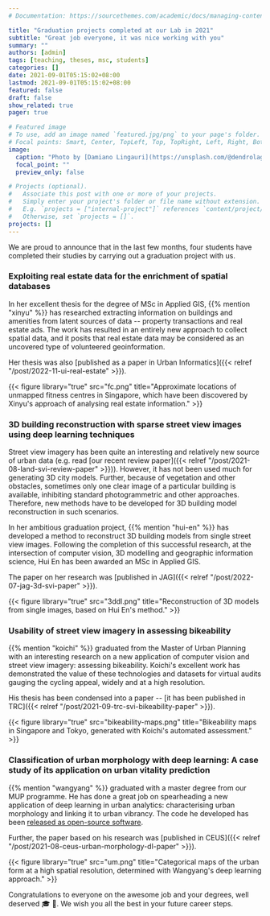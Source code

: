 ```yaml
---
# Documentation: https://sourcethemes.com/academic/docs/managing-content/

title: "Graduation projects completed at our Lab in 2021"
subtitle: "Great job everyone, it was nice working with you"
summary: ""
authors: [admin]
tags: [teaching, theses, msc, students]
categories: []
date: 2021-09-01T05:15:02+08:00
lastmod: 2021-09-01T05:15:02+08:00
featured: false
draft: false
show_related: true
pager: true

# Featured image
# To use, add an image named `featured.jpg/png` to your page's folder.
# Focal points: Smart, Center, TopLeft, Top, TopRight, Left, Right, BottomLeft, Bottom, BottomRight.
image:
  caption: "Photo by [Damiano Lingauri](https://unsplash.com/@dendrolago89) on [Unsplash](https://unsplash.com/)."
  focal_point: ""
  preview_only: false

# Projects (optional).
#   Associate this post with one or more of your projects.
#   Simply enter your project's folder or file name without extension.
#   E.g. `projects = ["internal-project"]` references `content/project/deep-learning/index.md`.
#   Otherwise, set `projects = []`.
projects: []
---
```


We are proud to announce that in the last few months, four students have completed their studies by carrying out a graduation project with us.

### Exploiting real estate data for the enrichment of spatial databases

In her excellent thesis for the degree of MSc in Applied GIS, {{% mention "xinyu" %}} has researched extracting information on buildings and amenities from latent sources of data -- property transactions and real estate ads.
The work has resulted in an entirely new approach to collect spatial data, and it posits that real estate data may be considered as an uncovered type of volunteered geoinformation.

Her thesis was also [published as a paper in Urban Informatics]({{< relref "/post/2022-11-ui-real-estate" >}}).

{{< figure library="true" src="fc.png" title="Approximate locations of unmapped fitness centres in Singapore, which have been discovered by Xinyu's approach of analysing real estate information." >}}

### 3D building reconstruction with sparse street view images using deep learning techniques

Street view imagery has been quite an interesting and relatively new source of urban data (e.g. read [our recent review paper]({{< relref "/post/2021-08-land-svi-review-paper" >}})).
However, it has not been used much for generating 3D city models.
Further, because of vegetation and other obstacles, sometimes only one clear image of a particular building is available, inhibiting standard photogrammetric and other approaches.
Therefore, new methods have to be developed for 3D building model reconstruction in such scenarios.

In her ambitious graduation project, {{% mention "hui-en" %}} has developed a method to reconstruct 3D building models from single street view images.
Following the completion of this successful research, at the intersection of computer vision, 3D modelling and geographic information science, Hui En has been awarded an MSc in Applied GIS.

The paper on her research was [published in JAG]({{< relref "/post/2022-07-jag-3d-svi-paper" >}}).

{{< figure library="true" src="3ddl.png" title="Reconstruction of 3D models from single images, based on Hui En's method." >}}

### Usability of street view imagery in assessing bikeability

{{% mention "koichi" %}} graduated from the Master of Urban Planning with an interesting research on a new application of computer vision and street view imagery: assessing bikeability.
Koichi's excellent work has demonstrated the value of these technologies and datasets for virtual audits gauging the cycling appeal, widely and at a high resolution.

His thesis has been condensed into a paper -- [it has been published in TRC]({{< relref "/post/2021-09-trc-svi-bikeability-paper" >}}).

{{< figure library="true" src="bikeability-maps.png" title="Bikeability maps in Singapore and Tokyo, generated with Koichi's automated assessment." >}}

### Classification of urban morphology with deep learning: A case study of its application on urban vitality prediction

{{% mention "wangyang" %}} graduated with a master degree from our MUP programme.
He has done a great job on spearheading a new application of deep learning in urban analytics: characterising urban morphology and linking it to urban vibrancy.
The code he developed has been [released as open-source software](https://github.com/ualsg/Road-Network-Classification). 

Further, the paper based on his research was [published in CEUS]({{< relref "/post/2021-08-ceus-urban-morphology-dl-paper" >}}).

{{< figure library="true" src="um.png" title="Categorical maps of the urban form at a high spatial resolution, determined with Wangyang's deep learning approach." >}}

Congratulations to everyone on the awesome job and your degrees, well deserved :mortar_board: :clap:.
We wish you all the best in your future career steps.

